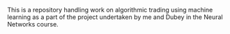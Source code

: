 This is a repository handling work on algorithmic trading using machine learning as a part of the project undertaken by me and Dubey in the Neural Networks course.
